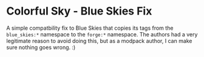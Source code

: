 Colorful Sky - Blue Skies Fix
=============================

A simple compatbility fix to Blue Skies that copies its tags from the `blue_skies:*` namespace to the `forge:*` namespace. The authors had a very legitimate reason to avoid doing this, but as a modpack author, I can make sure nothing goes wrong. :)
